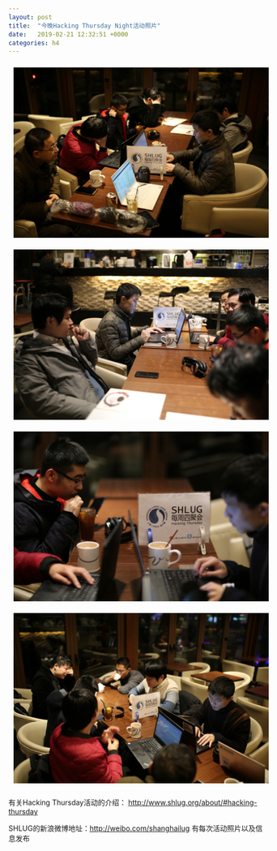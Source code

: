 ```yaml
---
layout: post
title:  "今晚Hacking Thursday Night活动照片"
date:   2019-02-21 12:32:51 +0000
categories: h4
---
```


[<img style='margin:10px;' src='https://raw.githubusercontent.com/shanghailug/res2019q1/master/j221.h4/j221_1953_5700+08.1920p.jpg'>](https://raw.githubusercontent.com/shanghailug/res2019q1/master/j221.h4/j221_1953_5700+08.JPG)
[<img style='margin:10px;' src='https://raw.githubusercontent.com/shanghailug/res2019q1/master/j221.h4/j221_1954_4600+08.1920p.jpg'>](https://raw.githubusercontent.com/shanghailug/res2019q1/master/j221.h4/j221_1954_4600+08.JPG)
[<img style='margin:10px;' src='https://raw.githubusercontent.com/shanghailug/res2019q1/master/j221.h4/j221_1957_0725+08.1920p.jpg'>](https://raw.githubusercontent.com/shanghailug/res2019q1/master/j221.h4/j221_1957_0725+08.JPG)
[<img style='margin:10px;' src='https://raw.githubusercontent.com/shanghailug/res2019q1/master/j221.h4/j221_2010_2000+08.1920p.jpg'>](https://raw.githubusercontent.com/shanghailug/res2019q1/master/j221.h4/j221_2010_2000+08.JPG)

有关Hacking Thursday活动的介绍：
http://www.shlug.org/about/#hacking-thursday

SHLUG的新浪微博地址：http://weibo.com/shanghailug 有每次活动照片以及信息发布



